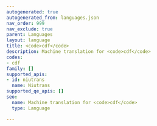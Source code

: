 ```yaml
---
autogenerated: true
autogenerated_from: languages.json
nav_order: 999
nav_exclude: true
parent: Languages
layout: language
title: <code>cdf</code>
description: Machine translation for <code>cdf</code>
codes:
- cdf
family: []
supported_apis:
- id: niutrans
  name: Niutrans
supported_qe_apis: []
seo:
  name: Machine translation for <code>cdf</code>
  type: Language

---
```


